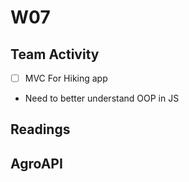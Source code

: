 # W07

## Team Activity
- [ ] MVC For Hiking app
* Need to better understand OOP in JS

## Readings


## AgroAPI